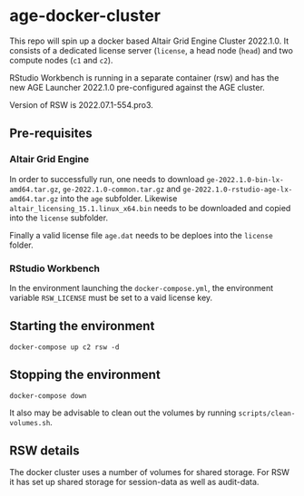 # age-docker-cluster

This repo will spin up a docker based Altair Grid Engine Cluster 2022.1.0. It consists of a dedicated license server (`license`, a head node (`head`) and two compute nodes (`c1` and `c2`). 

RStudio Workbench is running in a separate container (rsw) and has the new AGE Launcher 2022.1.0 pre-configured against the AGE cluster. 

Version of RSW is 2022.07.1-554.pro3. 

## Pre-requisites 

### Altair Grid Engine 

In order to successfully run, one needs to download `ge-2022.1.0-bin-lx-amd64.tar.gz`, `ge-2022.1.0-common.tar.gz` and `ge-2022.1.0-rstudio-age-lx-amd64.tar.gz` into the `age` subfolder. Likewise `altair_licensing_15.1.linux_x64.bin` needs to be downloaded and copied into the `license` subfolder.

Finally a valid license file `age.dat` needs to be deploes into the `license` folder. 

### RStudio Workbench

In the environment launching the `docker-compose.yml`, the environment variable `RSW_LICENSE` must be set to a vaid license key. 

## Starting the environment 

```
docker-compose up c2 rsw -d 
```

## Stopping the environment 
```
docker-compose down
```

It also may be advisable to clean out the volumes by running `scripts/clean-volumes.sh`.

## RSW details

The docker cluster uses a number of volumes for shared storage. For RSW it has set up shared storage for session-data as well as audit-data. 
